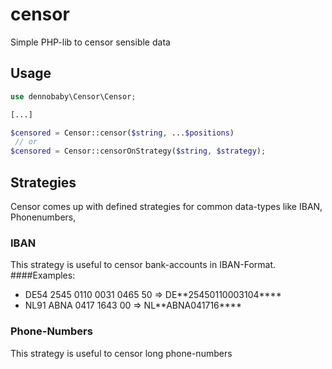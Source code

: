 # censor
Simple PHP-lib to censor sensible data

## Usage
```php
use dennobaby\Censor\Censor;

[...]

$censored = Censor::censor($string, ...$positions)
 // or
$censored = Censor::censorOnStrategy($string, $strategy);

```

## Strategies
Censor comes up with defined strategies for common data-types like IBAN, Phonenumbers, 
 ### IBAN
 This strategy is useful to censor bank-accounts in IBAN-Format. 
 ####Examples:
* DE54 2545 0110 0031 0465 50 => DE&ast;&ast;25450110003104&ast;&ast;&ast;&ast;
* NL91 ABNA 0417 1643 00 =>  NL&ast;&ast;ABNA041716&ast;&ast;&ast;&ast;

### Phone-Numbers
This strategy is useful to censor long phone-numbers 